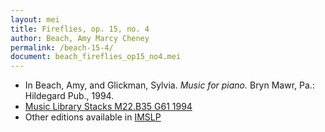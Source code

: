 ```yaml
---
layout: mei
title: Fireflies, op. 15, no. 4
author: Beach, Amy Marcy Cheney
permalink: /beach-15-4/
document: beach_fireflies_op15_no4.mei
---
```


- In Beach, Amy, and Glickman, Sylvia. *Music for piano.* Bryn Mawr, Pa.: Hildegard Pub., 1994.
- <a href="https://tufts-primo.hosted.exlibrisgroup.com/permalink/f/bnf7qa/01TUN_ALMA21108441970003851">Music Library Stacks M22.B35 G61 1994</a>
- Other editions available in <a href="https://imslp.org/wiki/4_Sketches%2C_Op.15_(Beach%2C_Amy_Marcy)" target="_blank">IMSLP</a>
